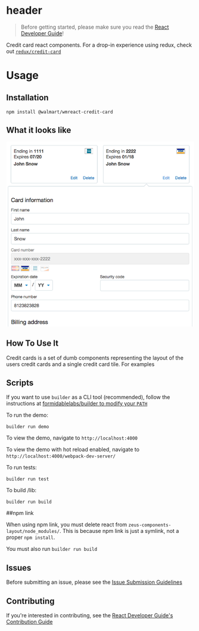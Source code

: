 # header
> Before getting started, please make sure you read the [React Developer Guide](https://gecgithub01.walmart.com/react/react-dev-guide)!

Credit card react components. For a drop-in experience using redux, check out [`redux/credit-card`](https://gecgithub01.walmart.com/redux/credit-card)

# Usage
## Installation

```
npm install @walmart/wmreact-credit-card
```

## What it looks like

![Credit cards](./docs/credit-cards.png)

## How To Use It

Credit cards is a set of dumb components representing the layout of the users credit cards and a single credit card tile.
For examples 

## Scripts

If you want to use `builder` as a CLI tool (recommended), follow the instructions at [formidablelabs/builder to modify your `PATH`](https://github.com/formidablelabs/builder#local-install)

To run the demo:

```
builder run demo
```

To view the demo, navigate to `http://localhost:4000`

To view the demo with hot reload enabled, navigate to `http://localhost:4000/webpack-dev-server/`

To run tests:

```
builder run test
```

To build /lib:

```
builder run build
```

##npm link

When using npm link, you must delete react from `zeus-components-layout/node_modules/`. This is because npm link is just a symlink, not a proper `npm install`.

You must also run `builder run build`

## Issues

Before submitting an issue, please see the [Issue Submission Guidelines](https://gecgithub01.walmart.com/react/react-dev-guide#submitting-issues)

## Contributing

If you're interested in contributing, see the [React Developer Guide's Contribution Guide](https://gecgithub01.walmart.com/react/react-dev-guide#contributing)
